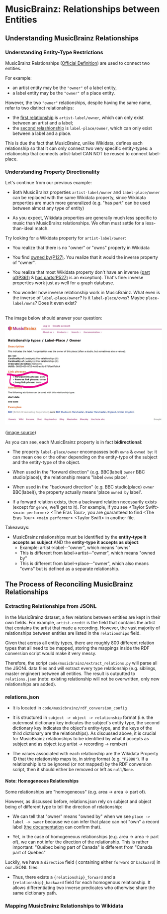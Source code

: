 # MusicBrainz: Relationships between Entities


## Understanding MusicBrainz Relationships


### Understanding Entity-Type Restrictions

MusicBrainz Relationships ([Official Definition](https://musicbrainz.org/doc/Relationships)) are used to connect two entities. 

For example:

- an artist entity may be the `"owner"` of a label entity,
- a label entity may be the `"owner"` of a place entity. 

However, the two `"owner"` relationships, despite having the same name, refer to two distinct relationships: 

- the [first relationship](https://musicbrainz.org/relationship/610fa594-eeaa-407b-a9f1-49f509ab5559) is `artist-label/owner`, which can only exist between an artist and a label; 
- the [second relashionship](https://musicbrainz.org/relationship/06829429-0f20-4c00-aa3d-871fde07d8c4) is `label-place/owner`, which can only exist between a label and a place. 

This is due the fact that MusicBrainz, unlike Wikidata, defines each  relationship so that it can only connect two very specific entity-types: a relationship that connects artist-label CAN NOT be reused to connect label-place. 



### Understanding Property Directionality

Let's continue from our previous example: 

- Both MusicBrainz properties `artist-label/owner` and `label-place/owner` can be replaced with the same Wikidata property, since Wikidata properties are much more generalized (e.g. "has part" can be used between almost any type of entity)

- As you expect, Wikidata properties are generally much less specific to music than MusicBrainz relationships. We often must settle for a less-than-ideal match. 

Try looking for a Wikidata property for `artist-label/owner`:

- You realize that there is no "owner" or "owns" property in Wikidata

- You find [owned by(P127)](http://www.wikidata.org/prop/direct/P127). You realize that it would the inverse property of "owner". 

- You realize that most Wikidata property don't have an inverse ([part of(P361)](https://www.wikidata.org/wiki/Property:P361) & [has parts(P527)](https://www.wikidata.org/wiki/Property:P527) is an exception). That's fine: inverse properties work just as well for a graph database. 

- You wonder how inverse relationship work in MusicBrainz. What even is the inverse of `label-place/owner`? Is it `label-place/owns`? Maybe `place-label/owns`? Does it even exist?<br><br>  



The image below should answer your question:


![Screenshot](./images/label-place_owner.jpg)

([image source](https://musicbrainz.org/relationship/06829429-0f20-4c00-aa3d-871fde07d8c4))

As you can see, each MusicBrainz property is in fact **bidirectional**: 

- The property `label-place/owner` encompasses both `owns` & `owned by`: it can mean one or the other depending on the entity-type of the subject and the entity-type of the object.  

- When used in the "forward direction" (e.g. BBC(label) `owner` BBC studio(place)), the relationship means "label `owns` place". 

- When used in the "backward direction" (e.g. BBC studio(place) `owner` BBC(label)), the property actually means 'place `owned by` label'. 

- If a forward relation exists, then a backward relation necessarily exists (except for `genre`, we'll get to it). For example, if you see <Taylor Swift\> <`main performer`> <The Eras Tour\>, you are guaranteed to find \<The Eras Tour> <`main performer`> \<Taylor Swift> in another file.

Takeaways:

- MusicBrainz relationships must be identified by the **entity-type it accepts as subject** AND the **entity-type it accepts as object**:
    - Example: artist->label--"owner", which means "owns"
    - This is different from label->artist--"owner", which means "owned by"
    - This is different from label->place--"owner", which also means "owns" but is defined as a separate relationship.


## The Process of Reconciling MusicBrainz Relationships

### Extracting Relationships from JSONL 

In the MusicBrainz dataset, a few relations between entities are kept in their own fields. For example, `artist-credit` is the field that contains the artist that contains the artist that made a recording. However, the vast majority of relationships between entities are listed in the `relationships` field. 


Given that across all entity types, there are roughly 800 different relation types that all need to be mapped, storing the mappings inside the RDF conversion script would make it very messy. 

Therefore, the script `code/musicbrainz/extract_relations.py` will parse all the JSONL data files and will extract every type relationship (e.g. siblings, master engineer)  between all entities. The result is outputted to `relations.json` (note: existing relationship will not be overwritten, only new relationships are added).

### relations.json

- It is located in `code/musicbrainz/rdf_conversion_config` 
- It is structured in `subject -> object -> relationship` format (i.e. the outermost dictionary key indicates the subject's entity type, the second dictionary key indicates the object's entity-type, and the keys of the third dictionary are the relationships). As discussed above, it is crucial for MusicBrainz relationships to be identified by what it accepts as subject and as object (e.g artist -> recording -> remixer)

- The values associated with each relationship are the Wikidata Property ID that the relationship maps to, in string format (e.g. `"P2888"`). If a relationship is to be ignored (or not mapped) by the RDF conversion script, then it should either be removed or left as `null`/`None`.

#### Note: Homogeneous Relationships

Some relationships are "homogeneous" (e.g. area -> area -> part of). 

However, as discussed before, relations.json rely on subject and object being of different type to tell the direction of relationship:

- We can tell that "owner" means "owned by" when we see `place -> label -> owner` because we can infer that place can not "own" a record label ([the documentation](https://musicbrainz.org/relationship/06829429-0f20-4c00-aa3d-871fde07d8c4) can confirm that). 

- Yet, in the case of homogeneous relationships (e.g. area -> area -> part of), we can not infer the direction of the relationship. This is rather important: "Québec being part of Canada" is different from "Canada part of Québec"

Luckily, we have a `direction` field ( containing either `forward` or `backward`) in our JSONL files:

- Thus, there exists a `{relationship}_forward` and a `{relationship}_backward` field for each homogenous relationship. It allows differentiating two inverse predicates who otherwise share the same dictionary path.



### Mapping MusicBrainz Relationships to Wikidata
  


